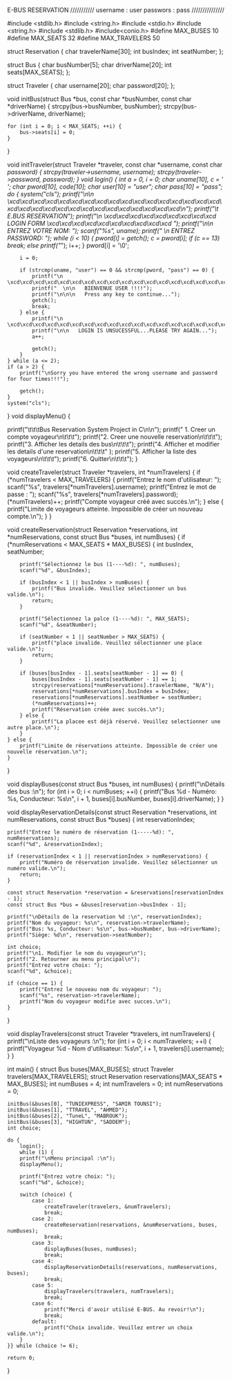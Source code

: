 E-BUS RESERVATION
///////////
username : user
passwors : pass
///////////////

#include <stdlib.h>
#include <string.h>
#include <stdio.h>
#include <string.h>
#include <stdlib.h>
#include<conio.h>
#define MAX_BUSES 10
#define MAX_SEATS 32
#define MAX_TRAVELERS 50

struct Reservation {
    char travelerName[30];
    int busIndex;
    int seatNumber;
};

struct Bus {
    char busNumber[5];
    char driverName[20];
    int seats[MAX_SEATS];
};

struct Traveler {
    char username[20];
    char password[20];
};

void initBus(struct Bus *bus, const char *busNumber, const char *driverName) {
    strcpy(bus->busNumber, busNumber);
    strcpy(bus->driverName, driverName);

    for (int i = 0; i < MAX_SEATS; ++i) {
        bus->seats[i] = 0; 
    }
}

void initTraveler(struct Traveler *traveler, const char *username, const char *password) {
    strcpy(traveler->username, username);
    strcpy(traveler->password, password);
}
void login() {
    int a = 0, i = 0;
    char uname[10], c = ' ';
    char pword[10], code[10];
    char user[10] = "user";
    char pass[10] = "pass";
    do {
        system("cls");
        printf("\n\n   \xcd\xcd\xcd\xcd\xcd\xcd\xcd\xcd\xcd\xcd\xcd\xcd\xcd\xcd\xcd\xcd\xcd\xcd\xcd\xcd\xcd\xcd\xcd\xcd\xcd\xcd\xcd\xcd\xcd\xcd\xcd\n");
        printf("\t    E.BUS RESERVATION");
        printf("\n   \xcd\xcd\xcd\xcd\xcd\xcd\xcd\xcd\xcd  LOGIN FORM  \xcd\xcd\xcd\xcd\xcd\xcd\xcd\xcd\xcd\xcd  ");
        printf("\n\n   ENTREZ VOTRE NOM: ");
        scanf("%s", uname);
        printf(" \n   ENTREZ PASSWORD: ");
        while (i < 10) {
            pword[i] = getch();
            c = pword[i];
            if (c == 13)
                break;
            else
                printf("*");
            i++;
        }
        pword[i] = '\0';

        i = 0;

        if (strcmp(uname, "user") == 0 && strcmp(pword, "pass") == 0) {
            printf("\n   \xcd\xcd\xcd\xcd\xcd\xcd\xcd\xcd\xcd\xcd\xcd\xcd\xcd\xcd\xcd\xcd\xcd\xcd\xcd\xcd\xcd\xcd\xcd\xcd\xcd\xcd\xcd\xcd\xcd\xcd\xcd\xcd\xcd");
            printf("  \n\n   BIENVENUE USER !!!!");
            printf("\n\n\n   Press any key to continue...");
            getch();
            break;
        } else {
            printf("\n   \xcd\xcd\xcd\xcd\xcd\xcd\xcd\xcd\xcd\xcd\xcd\xcd\xcd\xcd\xcd\xcd\xcd\xcd\xcd\xcd\xcd\xcd\xcd\xcd\xcd\xcd\xcd\xcd\xcd\xcd\xcd\xcd\xcd");
            printf("\n\n   LOGIN IS UNSUCESSFUL...PLEASE TRY AGAIN...");
            a++;

            getch();
        }
    } while (a <= 2);
    if (a > 2) {
        printf("\nSorry you have entered the wrong username and password for four times!!!");

        getch();
    }
    system("cls");
}
void displayMenu() {
   
   
   printf("\t\t\tBus Reservation System Project in C\n\n");
    printf("                        1. Creer un compte voyageur\n\t\t\t");
    printf("2. Creer une nouvelle reservation\n\t\t\t");
    printf("3. Afficher les details des bus\n\t\t\t");
    printf("4. Afficher et modifier les details d'une reservation\n\t\t\t" );
    printf("5. Afficher la liste des voyageurs\n\t\t\t");
    printf("6. Quitter\n\t\t\t");
}

void createTraveler(struct Traveler *travelers, int *numTravelers) {
    if (*numTravelers < MAX_TRAVELERS) {
        printf("Entrez le nom d'utilisateur: ");
        scanf("%s", travelers[*numTravelers].username);
        printf("Entrez le mot de passe : ");
        scanf("%s", travelers[*numTravelers].password);
        (*numTravelers)++;
        printf("Compte voyageur créé avec succès.\n");
    } else {
        printf("Limite de voyageurs atteinte. Impossible de créer un nouveau compte.\n");
    }
}

void createReservation(struct Reservation *reservations, int *numReservations, const struct Bus *buses, int numBuses) {
    if (*numReservations < MAX_SEATS * MAX_BUSES) {
        int busIndex, seatNumber;

        printf("Sélectionnez le bus (1----%d): ", numBuses);
        scanf("%d", &busIndex);

        if (busIndex < 1 || busIndex > numBuses) {
            printf("Bus invalide. Veuillez sélectionner un bus valide.\n");
            return;
        }

        printf("Sélectionnez la palce (1----%d): ", MAX_SEATS);
        scanf("%d", &seatNumber);

        if (seatNumber < 1 || seatNumber > MAX_SEATS) {
            printf("place invalide. Veuillez sélectionner une place valide.\n");
            return;
        }

        if (buses[busIndex - 1].seats[seatNumber - 1] == 0) {
            buses[busIndex - 1].seats[seatNumber - 1] == 1; 
            strcpy(reservations[*numReservations].travelerName, "N/A"); 
            reservations[*numReservations].busIndex = busIndex;
            reservations[*numReservations].seatNumber = seatNumber;
            (*numReservations)++;
            printf("Réservation créée avec succès.\n");
        } else {
            printf("La placee est déjà réservé. Veuillez selectionner une autre place.\n");
        }
    } else {
        printf("Limite de réservations atteinte. Impossible de créer une nouvelle réservation.\n");
    }
}

void displayBuses(const struct Bus *buses, int numBuses) {
    printf("\nDétails des bus :\n");
    for (int i = 0; i < numBuses; ++i) {
        printf("Bus %d - Numéro: %s, Conducteur: %s\n", i + 1, buses[i].busNumber, buses[i].driverName);
    }
}

void displayReservationDetails(const struct Reservation *reservations, int numReservations, const struct Bus *buses) {
    int reservationIndex;

    printf("Entrez le numéro de réservation (1-----%d): ", numReservations);
    scanf("%d", &reservationIndex);

    if (reservationIndex < 1 || reservationIndex > numReservations) {
        printf("Numéro de réservation invalide. Veuillez sélectionner un numéro valide.\n");
        return;
    }

    const struct Reservation *reservation = &reservations[reservationIndex - 1];
    const struct Bus *bus = &buses[reservation->busIndex - 1];

    printf("\nDétails de la reservation %d :\n", reservationIndex);
    printf("Nom du voyageur: %s\n", reservation->travelerName);
    printf("Bus: %s, Conducteur: %s\n", bus->busNumber, bus->driverName);
    printf("Siège: %d\n", reservation->seatNumber);

    int choice;
    printf("\n1. Modifier le nom du voyageur\n");
    printf("2. Retourner au menu principal\n");
    printf("Entrez votre choix: ");
    scanf("%d", &choice);

    if (choice == 1) {
        printf("Entrez le nouveau nom du voyageur: ");
        scanf("%s", reservation->travelerName);
        printf("Nom du voyageur modifie avec succes.\n");
    }
}

void displayTravelers(const struct Traveler *travelers, int numTravelers) {
    printf("\nListe des voyageurs :\n");
    for (int i = 0; i < numTravelers; ++i) {
        printf("Voyageur %d - Nom d'utilisateur: %s\n", i + 1, travelers[i].username);
    }
}

int main() {
    struct Bus buses[MAX_BUSES];
    struct Traveler travelers[MAX_TRAVELERS];
    struct Reservation reservations[MAX_SEATS * MAX_BUSES];
    int numBuses = 4; 
    int numTravelers = 0;
    int numReservations = 0;

   
    initBus(&buses[0], "TUNIEXPRESS", "SAMIR TOUNSI");
    initBus(&buses[1], "TTRAVEL", "AHMED");
    initBus(&buses[2], "TuneL", "MABROUK");
    initBus(&buses[3], "HIGHTUN", "SADDEM");
	int choice;

    do { 
	    login();
	    while (1) {
        printf("\nMenu principal :\n");
        displayMenu();

        printf("Entrez votre choix: ");
        scanf("%d", &choice);

        switch (choice) {
            case 1:
                createTraveler(travelers, &numTravelers);
                break;
            case 2:
                createReservation(reservations, &numReservations, buses, numBuses);
                break;
            case 3:
                displayBuses(buses, numBuses);
                break;
            case 4:
                displayReservationDetails(reservations, numReservations, buses);
                break;
            case 5:
                displayTravelers(travelers, numTravelers);
                break;
            case 6:
                printf("Merci d'avoir utilisé E-BUS. Au revoir!\n");
                break;
            default:
                printf("Choix invalide. Veuillez entrer un choix valide.\n");
        }
    }} while (choice != 6);

    return 0;
}



